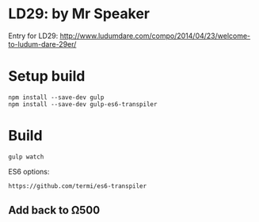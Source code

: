 # LD29: by Mr Speaker

Entry for LD29: http://www.ludumdare.com/compo/2014/04/23/welcome-to-ludum-dare-29er/

# Setup build

	npm install --save-dev gulp
	npm install --save-dev gulp-es6-transpiler

# Build

	gulp watch

ES6 options:

	https://github.com/termi/es6-transpiler


## Add back to Ω500
